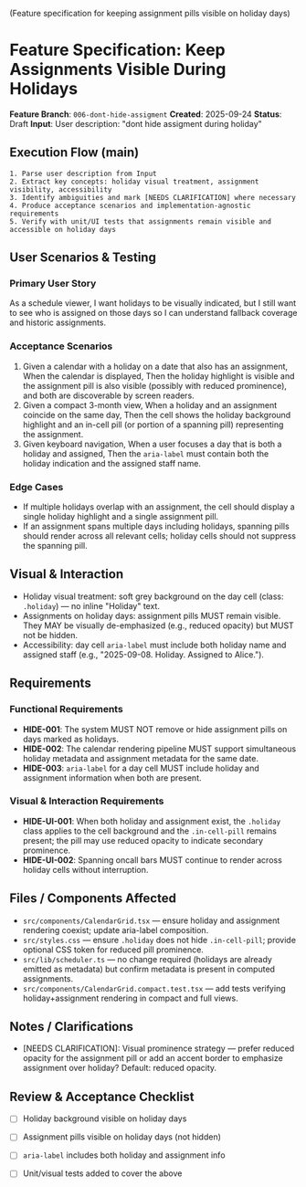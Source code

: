 (Feature specification for keeping assignment pills visible on holiday days)

# Feature Specification: Keep Assignments Visible During Holidays

**Feature Branch**: `006-dont-hide-assigment`
**Created**: 2025-09-24
**Status**: Draft
**Input**: User description: "dont hide assigment during holiday"

## Execution Flow (main)
```
1. Parse user description from Input
2. Extract key concepts: holiday visual treatment, assignment visibility, accessibility
3. Identify ambiguities and mark [NEEDS CLARIFICATION] where necessary
4. Produce acceptance scenarios and implementation-agnostic requirements
5. Verify with unit/UI tests that assignments remain visible and accessible on holiday days
```

## User Scenarios & Testing

### Primary User Story
As a schedule viewer, I want holidays to be visually indicated, but I still want to see who is assigned on those days so I can understand fallback coverage and historic assignments.

### Acceptance Scenarios
1. Given a calendar with a holiday on a date that also has an assignment, When the calendar is displayed, Then the holiday highlight is visible and the assignment pill is also visible (possibly with reduced prominence), and both are discoverable by screen readers.
2. Given a compact 3-month view, When a holiday and an assignment coincide on the same day, Then the cell shows the holiday background highlight and an in-cell pill (or portion of a spanning pill) representing the assignment.
3. Given keyboard navigation, When a user focuses a day that is both a holiday and assigned, Then the `aria-label` must contain both the holiday indication and the assigned staff name.

### Edge Cases
- If multiple holidays overlap with an assignment, the cell should display a single holiday highlight and a single assignment pill.
- If an assignment spans multiple days including holidays, spanning pills should render across all relevant cells; holiday cells should not suppress the spanning pill.

## Visual & Interaction
- Holiday visual treatment: soft grey background on the day cell (class: `.holiday`) — no inline "Holiday" text.
- Assignments on holiday days: assignment pills MUST remain visible. They MAY be visually de-emphasized (e.g., reduced opacity) but MUST not be hidden.
- Accessibility: day cell `aria-label` must include both holiday name and assigned staff (e.g., "2025-09-08. Holiday. Assigned to Alice.").

## Requirements

### Functional Requirements
- **HIDE-001**: The system MUST NOT remove or hide assignment pills on days marked as holidays.
- **HIDE-002**: The calendar rendering pipeline MUST support simultaneous holiday metadata and assignment metadata for the same date.
- **HIDE-003**: `aria-label` for a day cell MUST include holiday and assignment information when both are present.

### Visual & Interaction Requirements
- **HIDE-UI-001**: When both holiday and assignment exist, the `.holiday` class applies to the cell background and the `.in-cell-pill` remains present; the pill may use reduced opacity to indicate secondary prominence.
- **HIDE-UI-002**: Spanning oncall bars MUST continue to render across holiday cells without interruption.

## Files / Components Affected
- `src/components/CalendarGrid.tsx` — ensure holiday and assignment rendering coexist; update aria-label composition.
- `src/styles.css` — ensure `.holiday` does not hide `.in-cell-pill`; provide optional CSS token for reduced pill prominence.
- `src/lib/scheduler.ts` — no change required (holidays are already emitted as metadata) but confirm metadata is present in computed assignments.
- `src/components/CalendarGrid.compact.test.tsx` — add tests verifying holiday+assignment rendering in compact and full views.

## Notes / Clarifications
- [NEEDS CLARIFICATION]: Visual prominence strategy — prefer reduced opacity for the assignment pill or add an accent border to emphasize assignment over holiday? Default: reduced opacity.

## Review & Acceptance Checklist
- [ ] Holiday background visible on holiday days
- [ ] Assignment pills visible on holiday days (not hidden)
- [ ] `aria-label` includes both holiday and assignment info
- [ ] Unit/visual tests added to cover the above

